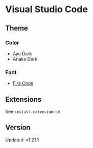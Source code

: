 # Visual Studio Code

## Theme

### Color

* Ayu Dark
* Ariake Dark

### Font

* [Fira Code](https://github.com/tonsky/FiraCode)

## Extensions

See `install-extension.sh`

## Version

Updated: v1.21.1
